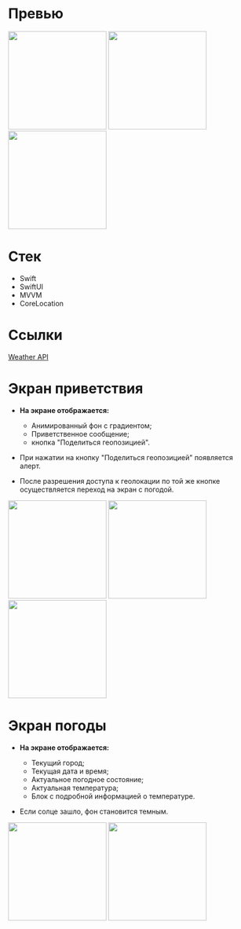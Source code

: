 # Превью

<img src="https://i.postimg.cc/1XGhBYNX/Simulator-Screen-Shot-i-Phone-14-Pro-2024-04-12-at-16-56-10.png" width="200" /> <img src="https://i.postimg.cc/Hk2Wdjnn/Simulator-Screen-Shot-i-Phone-14-Pro-2024-04-12-at-16-14-19.png" width="200" /> <img src="https://i.postimg.cc/85k17GF4/Simulator-Screen-Shot-i-Phone-14-Pro-2024-04-12-at-02-34-57.png" width="200" /> 

# Стек
- Swift
- SwiftUI
- MVVM
- CoreLocation

# Ссылки

[Weather API](https://openweathermap.org/api)

# Экран приветствия

- **На экране отображается:**
    - Анимированный фон с градиентом;
    - Приветственное сообщение;
    - кнопка "Поделиться геопозицией".
    
- При нажатии на кнопку "Поделиться геопозицией" появляется алерт.
- После разрешения доступа к геолокации по той же кнопке осуществляется переход на экран с погодой.

<img src="https://i.postimg.cc/fbz4KKwT/Simulator-Screen-Shot-i-Phone-14-Pro-2024-04-12-at-16-13-58.png" width="200" /> <img src="https://i.postimg.cc/1XGhBYNX/Simulator-Screen-Shot-i-Phone-14-Pro-2024-04-12-at-16-56-10.png" width="200" /> <img src="https://i.postimg.cc/Hk2Wdjnn/Simulator-Screen-Shot-i-Phone-14-Pro-2024-04-12-at-16-14-19.png" width="200" />

# Экран погоды

- **На экране отображается:**
    - Текущий город;
    - Текущая дата и время;
    - Актуальное погодное состояние;
    - Актуальная температура;
    - Блок с подробной информацией о температуре.

- Если солце зашло, фон становится темным.

<img src="https://i.postimg.cc/dt6g0C2b/Simulator-Screen-Shot-i-Phone-14-Pro-2024-04-12-at-17-14-01.png" width="200" /> <img src="https://i.postimg.cc/85k17GF4/Simulator-Screen-Shot-i-Phone-14-Pro-2024-04-12-at-02-34-57.png" width="200" />
